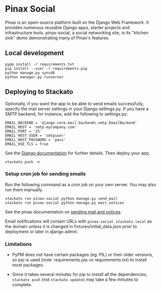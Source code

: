 # Pinax Social

Pinax is an open-source platform built on the Django Web Framework. It
provides numerous reusable Django apps, starter projects and
infrastructure tools. pinax-social, a social networking site, is its
"kitchen sink" demo demonstrating many of Pinax's features.

## Local development

    pypm install -r requirements.txt
    pip install --user -r requirements.pip
    python manage.py syncdb
    python manager.py runserver

## Deploying to Stackato

Optionally, if you want the app to be able to send emails
successfully, specify the mail server settings in your Django
settings.py. If you have a SMTP backend, for instance, add the
following to settings.py:

    EMAIL_BACKEND = 'django.core.mail.backends.smtp.EmailBackend'
    EMAIL_HOST = 'smtp.mycompany.com'
    EMAIL_PORT = '25'
    EMAIL_HOST_USER = 'smtpuser'
    EMAIL_HOST_PASSWORD = 'pass'
    EMAIL_USE_TLS = True

See the [Django
documentation](https://docs.djangoproject.com/en/dev/topics/email/#smtp-backend)
for further details. Then deploy your app,

    stackato push -n

### Setup cron job for sending emails

Run the following command as a cron job on your own server. You may
also run them manually.

    stackato run pinax-social python manage.py send_mail
    stackato run pinax-social python manage.py emit_notices

See the pinax documentation on [sending mail and
notices](http://pinaxproject.com/docs/dev/deployment/#sending-mail-and-notices).

Email notifications will contain URLs with ``pinax-social.stackato.local`` as the
domain unless it is changed in fixtures/initial_data.json prior to
deployment or later in django admin.

### Limitations

* PyPM does not have certain packages (eg: PIL) or their older versions, so pip
  is used (note: requirements.pip vs requirements.txt) to install most
  packages.

* Since it takes several minutes for pip to install all the dependencies,
  `stackato push` (not `stackato update`) may take a few minutes to complete.
